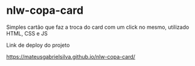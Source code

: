 # nlw-copa-card
Simples cartão que faz a troca do card com um click no mesmo, utilizado HTML, CSS e JS 

Link de deploy do projeto 

https://mateusgabrielsilva.github.io/nlw-copa-card/
